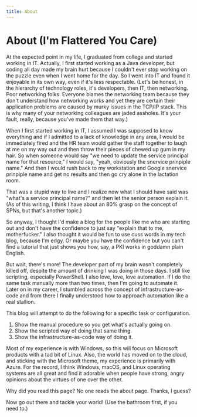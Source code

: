 ```yaml
---
title: About
---
```

# About (I'm Flattered You Care)

At the expected point in my life, I graduated from college and started working in IT. Actually, I first started working as a Java developer, but coding all day made my brain hurt because I couldn't ever stop working on the puzzle even when I went home for the day. So I went into IT and found it enjoyable in its own way, even if it's less respectable. (Let's be honest, in the hierarchy of technology roles, it's developers, then IT, then networking. Poor networking folks. Everyone blames the networking team because they don't understand how networking works and yet they are certain their application problems are caused by murky issues in the TCP/IP stack. This is why many of your networking colleagues are jaded assholes. It's your fault, really, because you've made them that way.)

When I first started working in IT, I assumed I was supposed to know everything and if I admitted to a lack of knowledge in any area, I would be immediately fired and the HR team would gather the staff together to laugh at me on my way out and then throw their pieces of chewed up gum in my hair. So when someone would say "we need to update the service principal name for that resource," I would say, "yeah, obviously the snervice prinpiple name." And then I would rush back to my workstation and Google snervice prinpiple name and get no results and then go cry alone in the lactation room.

That was a stupid way to live and I realize now what I should have said was "what's a service principal name?" and then let the senior person explain it. (As of this writing, I think I have about an 80% grasp on the concept of SPNs, but that's another topic.)

So anyway, I thought I'd make a blog for the people like me who are starting out and don't have the confidence to just say "explain that to me, motherfucker." I also thought it would be fun to use cuss words in my tech blog, because I'm edgy. Or maybe you have the confidence but you can't find a tutorial that just shows you how, say, a PKI works in goddamn plain English.

But wait, there's more! The developer part of my brain wasn't completely killed off, despite the amount of drinking I was doing in those days. I still like scripting, especially PowerShell. I also love, love, love automation. If I do the same task manually more than two times, then I'm going to automate it. Later on in my career, I stumbled across the concept of infrastructure-as-code and from there I finally understood how to approach automation like a real stallion.

This blog will attempt to do the following for a specific task or configuration.

1. Show the manual procedure so you get what's actually going on.
2. Show the scripted way of doing that same thing.
3. Show the infrastructure-as-code way of doing it.

Most of my experience is with Windows, so this will focus on Microsoft products with a tad bit of Linux. Also, the world has moved on to the cloud, and sticking with the Microsoft theme, my experience is primarily with Azure. For the record, I think Windows, macOS, and Linux operating systems are all great and find it adorable when people have strong, angry opinions about the virtues of one over the other.

Why did you read this page? No one reads the about page. Thanks, I guess?

Now go out there and tackle your world! (Use the bathroom first, if you need to.)